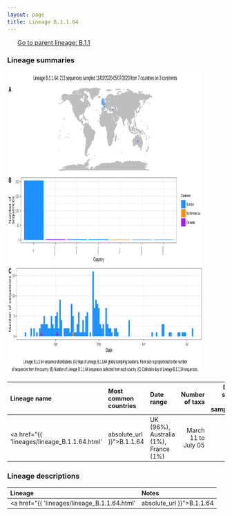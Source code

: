 ```yaml
---
layout: page
title: Lineage B.1.1.64
---
```




<p>
<ul class="actions small">
	 <a href="{{ 'lineages/lineage_B.1.1.html' | absolute_url }}" class="button special fit">Go to parent lineage: B.1.1</a>
</ul>
</p>
<h3> Lineage summaries</h3>

<img src="../assets/images/B.1.1.64.svg" alt="B.1.1.64 lineage summary figure" width="90%" height="700px" />


| Lineage name | Most common countries | Date range | Number of taxa |  Days since last sampling | Known Travel | Recall value |
|:-----|:-----|:-------|-------:|-------:|:---------|--------:|
| <a href="{{ 'lineages/lineage_B.1.1.64.html' | absolute_url }}">B.1.1.64</a> | UK (96%), Australia (1%), France (1%) | March 11 to July 05 | 213 | 48 |  | 0.95 |

<h3>Lineage descriptions</h3>

| Lineage | Notes |
|:-----|:-----|
| <a href="{{ 'lineages/lineage_B.1.1.64.html' | absolute_url }}">B.1.1.64</a> | UK lineage |

